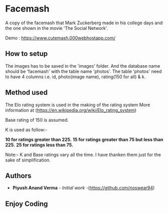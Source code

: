 # Facemash

A copy of the facemash that Mark Zuckerberg made in his college days and the one shown in the movie
'The Social Network'.

Demo : https://www.cutemash.000webhostapp.com/

## How to setup

The images has to be saved in the 'images' folder. 
And the database name should be 'facemash' with the table name 'photos'.
The table 'photos' need to have 4 columns i.e. id, photo(image name), rating(150 for all) & k.



## Method used

The Elo rating system is used in the making of the rating system 
More information at (https://en.wikipedia.org/wiki/Elo_rating_system)

Base rating of 150 is assumed.

K is used as follow:-

**10 for ratings greater than 225.**
**15 for ratings greater than 75 but less than 225.**
**25 for ratings less than 75.**

Note:- K and Base ratings vary all the time. I have thanken them just for the sake of simplification.



## Authors

* **Piyush Anand Verma** - *Initial work* -(https://github.com/noswear94)


## Enjoy Coding


